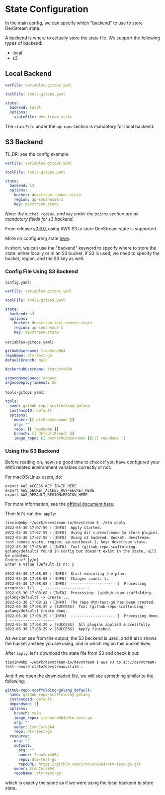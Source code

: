 # State Configuration

In the main config, we can specify which "backend" to use to store DevStream state.

A backend is where to actually store the state file. We support the following types of backend:

- local
- s3

## Local Backend

```yaml
varFile: variables-gitops.yaml

toolFile: tools-gitops.yaml

state:
  backend: local
  options:
    stateFile: devstream.state
```

The `stateFile` under the `options` section is mandatory for local backend.

## S3 Backend

TL;DR: see the config example:

```yaml
varFile: variables-gitops.yaml

toolFile: tools-gitops.yaml

state:
  backend: s3
  options:
    bucket: devstream-remote-state
    region: ap-southeast-1
    key: devstream.state
```

_Note: the `bucket`, `region`, and `key` under the `ptions` section are all mandatory fields for s3 backend._

From release [v0.6.0](https://github.com/devstream-io/devstream/releases/tag/v0.6.0), using AWS S3 to store DevStream state is supported.

More on configuring state [here](./stateconfig.md).

In short, we can use the "backend" keyword to specify where to store the state: either locally or in an S3 bucket. If S3 is used, we need to specify the bucket, region, and the S3 key as well.

### Config File Using S3 Backend

`config.yaml`:

```yaml
varFile: variables-gitops.yaml

toolFile: tools-gitops.yaml

state:
  backend: s3
  options:
    bucket: devstream-test-remote-state
    region: ap-southeast-1
    key: devstream.state
```

`variables-gitops.yaml`:

```yaml
githubUsername: IronCore864
repoName: dtm-test-go
defaultBranch: main

dockerhubUsername: ironcore864

argocdNameSpace: argocd
argocdDeployTimeout: 5m
```

`tools-gitops.yaml`:

```yaml
tools:
- name: github-repo-scaffolding-golang
  instanceID: default
  options:
    owner: [[ githubUsername ]]
    org: ""
    repo: [[ repoName ]]
    branch: [[ defaultBranch ]]
    image_repo: [[ dockerhubUsername ]]/[[ repoName ]]
```

### Using the S3 Backend

Before reading on, now is a good time to check if you have configured your AWS related environment variables correctly or not.

For macOS/Linux users, do:

```shell
export AWS_ACCESS_KEY_ID=ID_HERE
export AWS_SECRET_ACCESS_KEY=SECRET_HERE
export AWS_DEFAULT_REGION=REGION_HERE
```

For more information, see the [official document here](https://docs.aws.amazon.com/cli/latest/userguide/cli-chap-configure.html).

Then let's run `dtm apply`:

```shell
tiexin@mbp ~/work/devstream-io/devstream $ ./dtm apply
2022-05-30 17:07:59 ℹ [INFO]  Apply started.
2022-05-30 17:07:59 ℹ [INFO]  Using dir <.devstream> to store plugins.
2022-05-30 17:07:59 ℹ [INFO]  Using s3 backend. Bucket: devstream-test-remote-state, region: ap-southeast-1, key: devstream.state.
2022-05-30 17:08:00 ℹ [INFO]  Tool (github-repo-scaffolding-golang/default) found in config but doesn't exist in the state, will be created.
Continue? [y/n]
Enter a value (Default is n): y

2022-05-30 17:08:08 ℹ [INFO]  Start executing the plan.
2022-05-30 17:08:08 ℹ [INFO]  Changes count: 1.
2022-05-30 17:08:08 ℹ [INFO]  -------------------- [  Processing progress: 1/1.  ] --------------------
2022-05-30 17:08:08 ℹ [INFO]  Processing: (github-repo-scaffolding-golang/default) -> Create ...
2022-05-30 17:08:12 ℹ [INFO]  The repo dtm-test-go has been created.
2022-05-30 17:08:29 ✔ [SUCCESS]  Tool (github-repo-scaffolding-golang/default) Create done.
2022-05-30 17:08:29 ℹ [INFO]  -------------------- [  Processing done.  ] --------------------
2022-05-30 17:08:29 ✔ [SUCCESS]  All plugins applied successfully.
2022-05-30 17:08:29 ✔ [SUCCESS]  Apply finished.
```

As we can see from the output, the S3 backend is used, and it also shows the bucket and key you are using, and in which region this bucket lives.

After `apply`, let's download the state file from S3 and check it out:

```shell
tiexin@mbp ~/work/devstream-io/devstream $ aws s3 cp s3://devstream-test-remote-state/devstream.state .
```

And if we open the downloaded file, we will see something similar to the following:

```yaml
github-repo-scaffolding-golang_default:
  name: github-repo-scaffolding-golang
  instanceid: default
  dependson: []
  options:
    branch: main
    image_repo: ironcore864/dtm-test-go
    org: ""
    owner: IronCore864
    repo: dtm-test-go
  resource:
    org: ""
    outputs:
      org: ""
      owner: IronCore864
      repo: dtm-test-go
      repoURL: https://github.com/IronCore864/dtm-test-go.git
    owner: IronCore864
    repoName: dtm-test-go
```

which is exactly the same as if we were using the local backend to store state.
